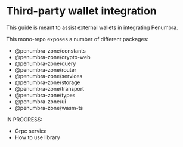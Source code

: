 # Third-party wallet integration

This guide is meant to assist external wallets in integrating Penumbra.

This mono-repo exposes a number of different packages:

- @penumbra-zone/constants
- @penumbra-zone/crypto-web
- @penumbra-zone/query
- @penumbra-zone/router
- @penumbra-zone/services
- @penumbra-zone/storage
- @penumbra-zone/transport
- @penumbra-zone/types
- @penumbra-zone/ui
- @penumbra-zone/wasm-ts

IN PROGRESS:

- Grpc service
- How to use library

